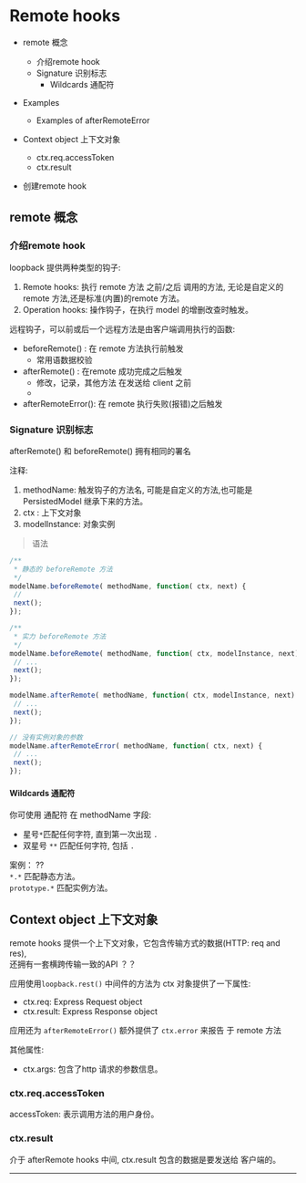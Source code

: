 # Remote hooks

- remote 概念
    - 介绍remote hook
    - Signature 识别标志
        - Wildcards 通配符
- Examples
    - Examples of afterRemoteError
- Context object 上下文对象
    - ctx.req.accessToken
    - ctx.result

- 创建remote hook

## remote 概念

### 介绍remote hook

loopback 提供两种类型的钩子:  

1. Remote hooks: 执行 remote 方法 之前/之后 调用的方法, 无论是自定义的 remote 方法,还是标准(内置)的remote 方法。
2. Operation hooks: 操作钩子，在执行 model 的增删改查时触发。

远程钩子，可以前或后一个远程方法是由客户端调用执行的函数:  

- beforeRemote() : 在 remote 方法执行前触发
    - 常用语数据校验
- afterRemote() : 在remote 成功完成之后触发
    - 修改，记录，其他方法 在发送给 client 之前
    -
- afterRemoteError(): 在 remote 执行失败(报错)之后触发


### Signature 识别标志

afterRemote() 和 beforeRemote() 拥有相同的署名  

注释:  
1. methodName: 触发钩子的方法名, 可能是自定义的方法,也可能是  PersistedModel 继承下来的方法。
2. ctx : 上下文对象
3. modelInstance: 对象实例

> 语法

```js
/**
 * 静态的 beforeRemote 方法
 */
modelName.beforeRemote( methodName, function( ctx, next) {
 //
 next();
});

/**
 * 实力 beforeRemote 方法
 */
modelName.beforeRemote( methodName, function( ctx, modelInstance, next) {
 // ...
 next();
});

modelName.afterRemote( methodName, function( ctx, modelInstance, next) {
 // ...
 next();
});

// 没有实例对象的参数
modelName.afterRemoteError( methodName, function( ctx, next) {
 // ...
 next();
});

```

#### Wildcards 通配符

你可使用 通配符 在 methodName 字段:

- 星号`*`匹配任何字符, 直到第一次出现 `.`
- 双星号 `**` 匹配任何字符, 包括 `.`

案例： ??  
`*.*` 匹配静态方法。  
`prototype.*` 匹配实例方法。  




## Context object 上下文对象

remote hooks 提供一个上下文对象，它包含传输方式的数据(HTTP: req and res),   
还拥有一套横跨传输一致的API ？？  

应用使用`loopback.rest()` 中间件的方法为 ctx 对象提供了一下属性:  

- ctx.req: Express Request object
- ctx.result: Express Response object

应用还为 `afterRemoteError()` 额外提供了 `ctx.error` 来报告 于 remote 方法  

其他属性:  

- ctx.args: 包含了http 请求的参数信息。


### ctx.req.accessToken
accessToken: 表示调用方法的用户身份。  

### ctx.result
介于  afterRemote hooks  中间, ctx.result 包含的数据是要发送给 客户端的。
























- - -
